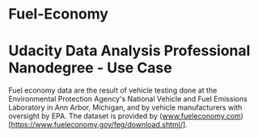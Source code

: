 # Fuel-Economy
# Udacity Data Analysis Professional Nanodegree - Use Case
Fuel economy data are the result of vehicle testing done at the Environmental Protection Agency's National Vehicle and Fuel Emissions Laboratory in Ann Arbor, Michigan, and by vehicle manufacturers with oversight by EPA. The dataset is provided by (www.fueleconomy.com)[https://www.fueleconomy.gov/feg/download.shtml/].
